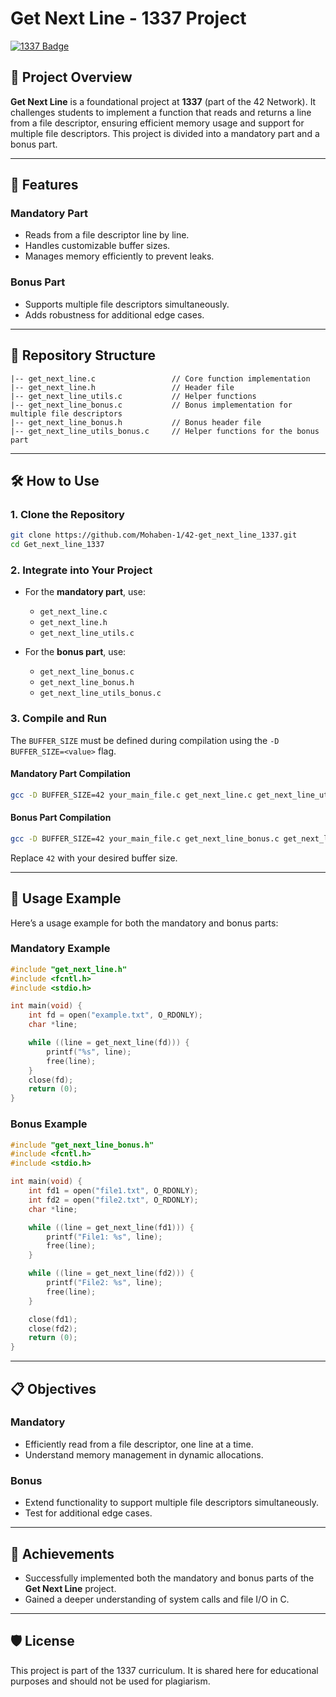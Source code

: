 # Get Next Line - 1337 Project  

[![1337 Badge](https://img.shields.io/badge/1337-Project-blue)](https://www.42network.org/)  

## 📜 Project Overview  

**Get Next Line** is a foundational project at **1337** (part of the 42 Network). It challenges students to implement a function that reads and returns a line from a file descriptor, ensuring efficient memory usage and support for multiple file descriptors. This project is divided into a mandatory part and a bonus part.  

---

## 🚀 Features  

### Mandatory Part  
- Reads from a file descriptor line by line.  
- Handles customizable buffer sizes.  
- Manages memory efficiently to prevent leaks.  

### Bonus Part  
- Supports multiple file descriptors simultaneously.  
- Adds robustness for additional edge cases.  

---

## 📂 Repository Structure  

```plaintext  
|-- get_next_line.c                 // Core function implementation  
|-- get_next_line.h                 // Header file  
|-- get_next_line_utils.c           // Helper functions  
|-- get_next_line_bonus.c           // Bonus implementation for multiple file descriptors  
|-- get_next_line_bonus.h           // Bonus header file  
|-- get_next_line_utils_bonus.c     // Helper functions for the bonus part  
```  

---

## 🛠️ How to Use  

### 1. Clone the Repository  
```bash  
git clone https://github.com/Mohaben-1/42-get_next_line_1337.git
cd Get_next_line_1337  
```  

### 2. Integrate into Your Project  

- For the **mandatory part**, use:  
  - `get_next_line.c`  
  - `get_next_line.h`  
  - `get_next_line_utils.c`  

- For the **bonus part**, use:  
  - `get_next_line_bonus.c`  
  - `get_next_line_bonus.h`  
  - `get_next_line_utils_bonus.c`  

### 3. Compile and Run  

The `BUFFER_SIZE` must be defined during compilation using the `-D BUFFER_SIZE=<value>` flag.  

#### Mandatory Part Compilation  
```bash  
gcc -D BUFFER_SIZE=42 your_main_file.c get_next_line.c get_next_line_utils.c -o your_program  
```  

#### Bonus Part Compilation  
```bash  
gcc -D BUFFER_SIZE=42 your_main_file.c get_next_line_bonus.c get_next_line_utils_bonus.c -o your_program  
```  

Replace `42` with your desired buffer size.  

---

## 📖 Usage Example  

Here’s a usage example for both the mandatory and bonus parts:  

### Mandatory Example  
```c  
#include "get_next_line.h"  
#include <fcntl.h>  
#include <stdio.h>  

int main(void) {  
    int fd = open("example.txt", O_RDONLY);  
    char *line;  

    while ((line = get_next_line(fd))) {  
        printf("%s", line);  
        free(line);  
    }  
    close(fd);  
    return (0);  
}  
```  

### Bonus Example  
```c  
#include "get_next_line_bonus.h"  
#include <fcntl.h>  
#include <stdio.h>  

int main(void) {  
    int fd1 = open("file1.txt", O_RDONLY);  
    int fd2 = open("file2.txt", O_RDONLY);  
    char *line;  

    while ((line = get_next_line(fd1))) {  
        printf("File1: %s", line);  
        free(line);  
    }  

    while ((line = get_next_line(fd2))) {  
        printf("File2: %s", line);  
        free(line);  
    }  

    close(fd1);  
    close(fd2);  
    return (0);  
}  
```  

---

## 📋 Objectives  

### Mandatory  
- Efficiently read from a file descriptor, one line at a time.  
- Understand memory management in dynamic allocations.  

### Bonus  
- Extend functionality to support multiple file descriptors simultaneously.  
- Test for additional edge cases.  

---

## 🌟 Achievements  

- Successfully implemented both the mandatory and bonus parts of the **Get Next Line** project.  
- Gained a deeper understanding of system calls and file I/O in C.  

---

## 🛡️ License  

This project is part of the 1337 curriculum. It is shared here for educational purposes and should not be used for plagiarism.
